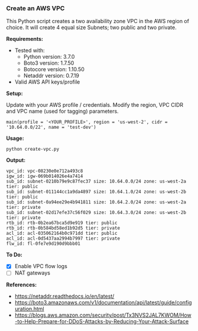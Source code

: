 ### Create an AWS VPC

This Python script creates a two availability zone VPC in the AWS region of choice. It will create 4 equal
size Subnets; two public and two private.

**Requirements:**

* Tested with:
   * Python version: 3.7.0
   * Boto3 version: 1.7.50
   * Botocore version: 1.10.50
   * Netaddr version: 0.7.19
* Valid AWS API keys/profile

**Setup:**

Update with your AWS profile / credentials.  Modify the region, VPC CIDR and VPC name (used for tagging)
parameters.

```
main(profile = '<YOUR_PROFILE>', region = 'us-west-2', cidr = '10.64.0.0/22', name = 'test-dev')
```

**Usage:**

```
python create-vpc.py
```

**Output:**

```
vpc_id: vpc-08230e0e712a493c8
igw_id: igw-069b014026e4a7414
sub_id: subnet-0210b79e9c87fec37 size: 10.64.0.0/24 zone: us-west-2a tier: public
sub_id: subnet-011144cc1a9da4897 size: 10.64.1.0/24 zone: us-west-2b tier: public
sub_id: subnet-0a94ee29e4b941811 size: 10.64.2.0/24 zone: us-west-2a tier: private
sub_id: subnet-02d17efe37c56f029 size: 10.64.3.0/24 zone: us-west-2b tier: private
rtb_id: rtb-0b2ea67bca5d9e919 tier: public
rtb_id: rtb-0b584bd58ed1b92d5 tier: private
acl_id: acl-035062164b0c971dd tier: public
acl_id: acl-0d5437aa2994b7997 tier: private
flw_id: fl-0fe7e9d190d9bbb01
```

**To Do:**

- [x] Enable VPC flow logs
- [ ] NAT gateways

**References:**

* https://netaddr.readthedocs.io/en/latest/
* https://boto3.amazonaws.com/v1/documentation/api/latest/guide/configuration.html
* https://blogs.aws.amazon.com/security/post/Tx3NVS2JAL7KWOM/How-to-Help-Prepare-for-DDoS-Attacks-by-Reducing-Your-Attack-Surface

